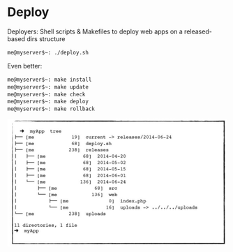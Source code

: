 Deploy
======

Deployers: Shell scripts &amp; Makefiles to deploy web apps on a released-based dirs structure


```bash
me@myserver$~: ./deploy.sh
```

Even better:

```bash
me@myserver$~: make install
me@myserver$~: make update
me@myserver$~: make check
me@myserver$~: make deploy
me@myserver$~: make rollback
```

![structure](structure.png)
